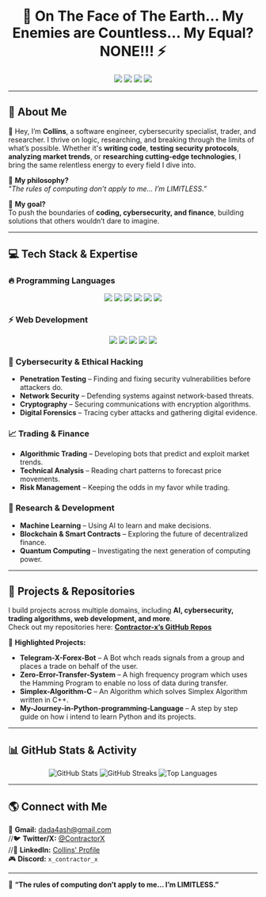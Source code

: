 <h1 align="center">🚀 On The Face of The Earth... My Enemies are Countless... My Equal? NONE!!! ⚡</h1>

<p align="center">
  <img src="https://img.shields.io/badge/Coding-Limitless-blue?style=for-the-badge" />
  <img src="https://img.shields.io/badge/Cybersecurity-Fortified-green?style=for-the-badge" />
  <img src="https://img.shields.io/badge/Trading-Strategic-black?style=for-the-badge" />
  <img src="https://img.shields.io/badge/Research-Relentless-red?style=for-the-badge" />
</p>

---

## 🧠 About Me


👋 Hey, I’m **Collins**, a software engineer, cybersecurity specialist, trader, and researcher. I thrive on logic, researching, and breaking through the limits of what’s possible. Whether it's **writing code**, **testing security protocols**, **analyzing market trends**, or **researching cutting-edge technologies**, I bring the same relentless energy to every field I dive into.

🚀 **My philosophy?**  
_"The rules of computing don’t apply to me… I’m LIMITLESS."_  

🎯 **My goal?**  
To push the boundaries of **coding, cybersecurity, and finance**, building solutions that others wouldn’t dare to imagine.

---

## 💻 Tech Stack & Expertise

### 🔥 **Programming Languages**
<p align="center">
  <a href="https://www.python.org/"><img src="https://img.shields.io/badge/Python-3776AB?style=for-the-badge&logo=python&logoColor=white"/></a>
  <a href="https://isocpp.org/"><img src="https://img.shields.io/badge/C++-00599C?style=for-the-badge&logo=c%2B%2B&logoColor=white"/></a>
  <a href="https://www.java.com/"><img src="https://img.shields.io/badge/Java-ED8B00?style=for-the-badge&logo=java&logoColor=white"/></a>
  <a href="https://developer.mozilla.org/en-US/docs/Web/JavaScript"><img src="https://img.shields.io/badge/JavaScript-F7DF1E?style=for-the-badge&logo=javascript&logoColor=black"/></a>
  <a href="https://html.spec.whatwg.org/"><img src="https://img.shields.io/badge/HTML5-E34F26?style=for-the-badge&logo=html5&logoColor=white"/></a>
  <a href="https://www.w3.org/Style/CSS/"><img src="https://img.shields.io/badge/CSS3-1572B6?style=for-the-badge&logo=css3&logoColor=white"/></a>
</p>

### ⚡ **Web Development**
<p align="center">
  <a href="https://react.dev/"><img src="https://img.shields.io/badge/React-61DAFB?style=for-the-badge&logo=react&logoColor=black"/></a>
  <a href="https://nodejs.org/"><img src="https://img.shields.io/badge/Node.js-339933?style=for-the-badge&logo=node.js&logoColor=white"/></a>
  <a href="https://expressjs.com/"><img src="https://img.shields.io/badge/Express.js-000000?style=for-the-badge&logo=express&logoColor=white"/></a>
  <a href="https://www.djangoproject.com/"><img src="https://img.shields.io/badge/Django-092E20?style=for-the-badge&logo=django&logoColor=white"/></a>
  <a href="https://flask.palletsprojects.com/"><img src="https://img.shields.io/badge/Flask-000000?style=for-the-badge&logo=flask&logoColor=white"/></a>
</p>

### 🔐 **Cybersecurity & Ethical Hacking**
- **Penetration Testing** – Finding and fixing security vulnerabilities before attackers do.  
- **Network Security** – Defending systems against network-based threats.  
- **Cryptography** – Securing communications with encryption algorithms.  
- **Digital Forensics** – Tracing cyber attacks and gathering digital evidence.  

### 📈 **Trading & Finance**
- **Algorithmic Trading** – Developing bots that predict and exploit market trends.  
- **Technical Analysis** – Reading chart patterns to forecast price movements.  
- **Risk Management** – Keeping the odds in my favor while trading.  

### 🧪 **Research & Development**
- **Machine Learning** – Using AI to learn and make decisions.  
- **Blockchain & Smart Contracts** – Exploring the future of decentralized finance.  
- **Quantum Computing** – Investigating the next generation of computing power.  

---

## 📌 **Projects & Repositories**

I build projects across multiple domains, including **AI, cybersecurity, trading algorithms, web development, and more**.  
Check out my repositories here: **[Contractor-x’s GitHub Repos](https://github.com/Contractor-x?tab=repositories)**

🚀 **Highlighted Projects:**
- **Telegram-X-Forex-Bot** – A Bot whch reads signals from a group and places a trade on behalf of the user.  
- **Zero-Error-Transfer-System** – A high frequency program which uses the Hamming Program to enable no loss of data during transfer.  
- **Simplex-Algorithm-C** – An Algorithm which solves Simplex Algorithm written in C++.  
- **My-Journey-in-Python-programming-Language** – A step by step guide on how i intend to learn Python and its projects.  

---

## 📊 **GitHub Stats & Activity**

<p align="center">
  <img src="https://github-readme-stats.vercel.app/api?username=Contractor-x&show_icons=true&theme=hacker" alt="GitHub Stats" />
  <img src="https://github-readme-streak-stats.herokuapp.com/?user=Contractor-x&theme=matrix" alt="GitHub Streaks"/>
  <img src="https://github-readme-stats.vercel.app/api/top-langs/?username=Contractor-x&layout=compact&theme=hacker" alt="Top Languages" />
</p>

---

## 🌎 **Connect with Me**
📩 **Gmail:** [dada4ash@gmail.com](mailto:dada4ash@gmail.com)  
//🐦 **Twitter/X:** [@ContractorX](https://twitter.com/ContractorX)  
//💼 **LinkedIn:** [Collins' Profile](https://linkedin.com/in/yourprofile)  
🎮 **Discord:** `x_contractor_x`  

---

🚀 **“The rules of computing don’t apply to me… I’m LIMITLESS.”**  
